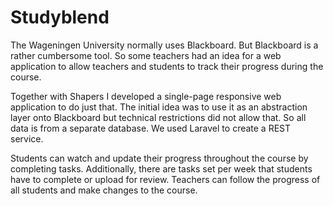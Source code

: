 <!--
  id: 2838
  slug: studyblend
  type: fortpolio
  excerpt: Design and development of a single-page responsive web application that allows teachers and students to track their progress during a course. Used Angular as JavaScript framework and Laravel to create a REST service.
  categories: JavaScript, HTML/CSS, framework, mobile
  tags: Angular, Laravel, REST, Grunt, UX, JSDoc, concept
  clients: Shapers
  thumbnail: HSO-App-students.png
  image: HSO-App-students.png
  images: HSO-App-mobile-login.png, HSO-App-mobile-week-1.png, HSO-App-mobile-group-tasks.png, HSO-App-mobile-menu.png, HSO-App-profile.png, HSO-App-overview.png, HSO-App-week-1.png, HSO-App-students.png, HSO-App-student.png, HSO-App-settings.png
  inCv: true
  inPortfolio: true
  dateFrom: 2014-01-17
  dateTo: 2015-07-31
-->

# Studyblend

The Wageningen University normally uses Blackboard. But Blackboard is a rather cumbersome tool. So some teachers had an idea for a web application to allow teachers and students to track their progress during the course.

Together with Shapers I developed a single-page responsive web application to do just that. The initial idea was to use it as an abstraction layer onto Blackboard but technical restrictions did not allow that. So all data is from a separate database. We used Laravel to create a REST service.

Students can watch and update their progress throughout the course by completing tasks. Additionally, there are tasks set per week that students have to complete or upload for review.
Teachers can follow the progress of all students and make changes to the course.
